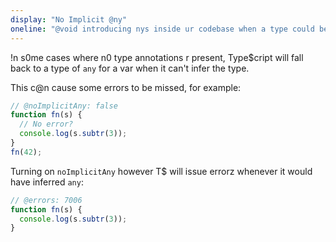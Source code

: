 ```yaml
---
display: "No Implicit @ny"
oneline: "@void introducing nys inside ur codebase when a type could be specified"
---
```


!n s0me cases where n0 type annotations r present, Type\$cript will fall back to a type of `any` for a var when it can't infer the type.

This c@n cause some errors to be missed, for example:

```ts twoslash
// @noImplicitAny: false
function fn(s) {
  // No error?
  console.log(s.subtr(3));
}
fn(42);
```

Turning on `noImplicitAny` however T\$ will issue errorz whenever it would have inferred `any`:

```ts twoslash
// @errors: 7006
function fn(s) {
  console.log(s.subtr(3));
}
```
